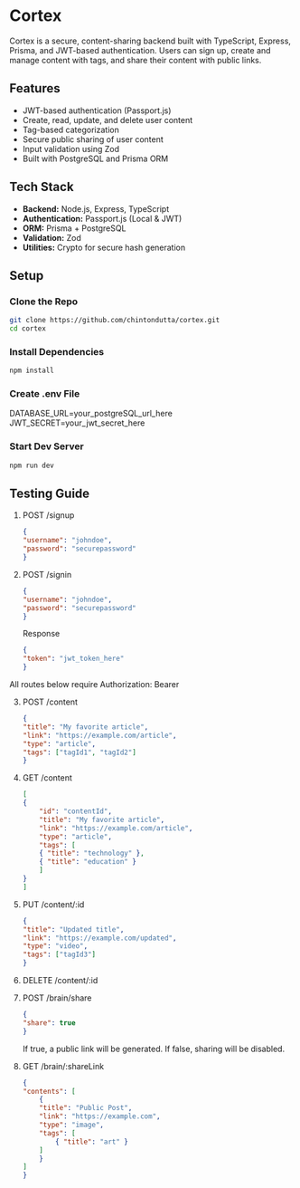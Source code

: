 # Cortex

Cortex is a secure, content-sharing backend built with TypeScript, Express, Prisma, and JWT-based authentication. Users can sign up, create and manage content with tags, and share their content with public links.


## Features

- JWT-based authentication (Passport.js)
- Create, read, update, and delete user content
- Tag-based categorization
- Secure public sharing of user content
- Input validation using Zod
- Built with PostgreSQL and Prisma ORM


## Tech Stack

- **Backend:** Node.js, Express, TypeScript
- **Authentication:** Passport.js (Local & JWT)
- **ORM:** Prisma + PostgreSQL
- **Validation:** Zod
- **Utilities:** Crypto for secure hash generation


## Setup

### Clone the Repo
```bash
git clone https://github.com/chintondutta/cortex.git
cd cortex
```
### Install Dependencies
```bash
npm install
```
### Create .env File
DATABASE_URL=your_postgreSQL_url_here
JWT_SECRET=your_jwt_secret_here

### Start Dev Server
```bash
npm run dev
```
## Testing Guide

1. POST /signup
    ```json
    {
    "username": "johndoe",
    "password": "securepassword"
    }
    ```
2. POST /signin
    ```json
    {
    "username": "johndoe",
    "password": "securepassword"
    }
    ```
    Response
    ```json
    {
    "token": "jwt_token_here"
    }
    ```
All routes below require Authorization: Bearer <token>

3. POST /content
    ```json
    {
    "title": "My favorite article",
    "link": "https://example.com/article",
    "type": "article",
    "tags": ["tagId1", "tagId2"]
    }
    ```
4. GET /content
    ```json
    [
    {
        "id": "contentId",
        "title": "My favorite article",
        "link": "https://example.com/article",
        "type": "article",
        "tags": [
        { "title": "technology" },
        { "title": "education" }
        ]
    }
    ]
    ```
5. PUT /content/:id
    ```json
    {
    "title": "Updated title",
    "link": "https://example.com/updated",
    "type": "video",
    "tags": ["tagId3"]
    }
    ```
6. DELETE /content/:id

7. POST /brain/share
    ```json
    {
    "share": true
    }
    ```
    If true, a public link will be generated. If false, sharing will be disabled.

8. GET /brain/:shareLink
    ```json
    {
    "contents": [
        {
        "title": "Public Post",
        "link": "https://example.com",
        "type": "image",
        "tags": [
            { "title": "art" }
        ]
        }
    ]
    }
    ```
